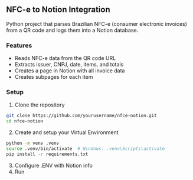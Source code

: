 ## NFC-e to Notion Integration

Python project that parses Brazilian NFC-e (consumer electronic invoices) from a QR code and logs them into a Notion database.

### Features

- Reads NFC-e data from the QR code URL
- Extracts issuer, CNPJ, date, items, and totals
- Creates a page in Notion with all invoice data
- Creates subpages for each item

### Setup
1. Clone the repository
```bash
git clone https://github.com/yourusername/nfce-notion.git
cd nfce-notion
```
2. Create and setup your Virtual Environment
```bash
python -m venv .venv
source .venv/bin/activate  # Windows: .venv\Scripts\activate
pip install -r requirements.txt
```
3. Configure .ENV with Notion info
4. Run